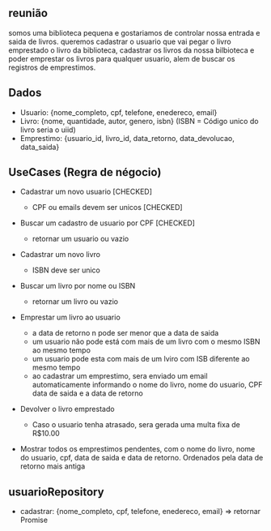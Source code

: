 ## reunião

somos uma biblioteca pequena e gostariamos de controlar nossa entrada e saida de livros. queremos cadastrar o usuario
que vai pegar o livro emprestado o livro da biblioteca, cadastrar os livros da nossa bilbioteca e poder emprestar os
livros para qualquer usuario, alem de buscar os registros de emprestimos.


## Dados

- Usuario: {nome_completo, cpf, telefone, enedereco, email}
- Livro: {nome, quantidade, autor, genero, isbn} (ISBN = Código unico do livro seria o uiid)
- Emprestimo: {usuario_id, livro_id, data_retorno, data_devolucao, data_saida}

## UseCases (Regra de négocio)

- Cadastrar um novo usuario [CHECKED]
  - CPF ou emails devem ser unicos [CHECKED]

- Buscar um cadastro de usuario por CPF [CHECKED]
  - retornar um usuario ou vazio

- Cadastrar um novo livro
  - ISBN deve ser unico

- Buscar um livro por nome ou ISBN
  - retornar um livro ou vazio

- Emprestar um livro ao usuario
  - a data de retorno n pode ser menor que a data de saida
  - um usuario não pode está com mais de um livro com o mesmo ISBN ao mesmo tempo
  - um usuario pode esta com mais de um lviro com ISB diferente ao mesmo tempo
  - ao cadastrar um emprestimo, sera enviado um email automaticamente informando o nome do livro, nome do usuario, CPF
  data de saida e a data de retorno
  
- Devolver o livro emprestado
  - Caso o usuario tenha atrasado, sera gerada uma multa fixa de R$10.00

- Mostrar todos os emprestimos pendentes, com o nome do livro, nome do usuario, cpf, data de saida e data de retorno. Ordenados pela data de retorno mais antiga


## usuarioRepository
- cadastrar: {nome_completo, cpf, telefone, enedereco, email} => retornar Promise<void>